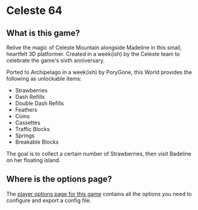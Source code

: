 # Celeste 64

## What is this game?

Relive the magic of Celeste Mountain alongside Madeline in this small, heartfelt 3D platformer.
Created in a week(ish) by the Celeste team to celebrate the game's sixth anniversary.

Ported to Archipelago in a week(ish) by PoryGone, this World provides the following as unlockable items:
- Strawberries
- Dash Refills
- Double Dash Refills
- Feathers
- Coins
- Cassettes
- Traffic Blocks
- Springs
- Breakable Blocks

The goal is to collect a certain number of Strawberries, then visit Badeline on her floating island.

## Where is the options page?

The [player options page for this game](../player-options) contains all the options you need to configure
and export a config file.
